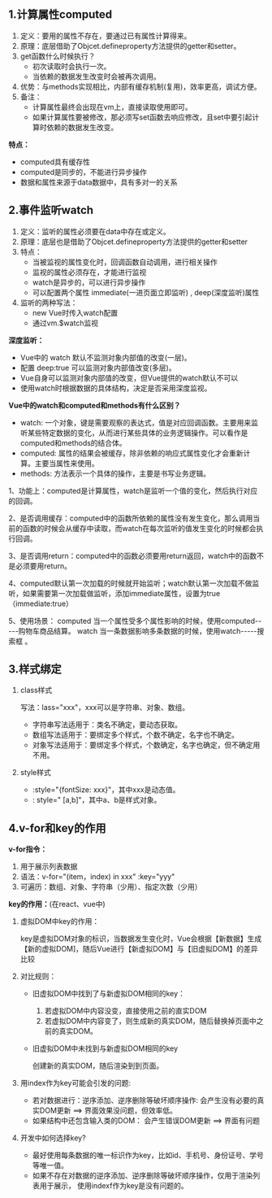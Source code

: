 ## 1.计算属性computed

1. 定义：要用的属性不存在，要通过已有属性计算得来。
2. 原理：底层借助了Objcet.defineproperty方法提供的getter和setter。
3. get函数什么时候执行？
   - 初次读取时会执行一次。
   - 当依赖的数据发生改变时会被再次调用。
4. 优势：与methods实现相比，内部有缓存机制(复用)，效率更高，调试方便。
5. 备注：
   - 计算属性最终会出现在vm上，直接读取使用即可。
   - 如果计算属性要被修改，那必须写set函数去响应修改，且set中要引起计算时依赖的数据发生改变。

**特点：**

- computed具有缓存性
- computed是同步的，不能进行异步操作
- 数据和属性来源于data数据中，具有多对一的关系



## 2.事件监听watch

1. 定义：监听的属性必须要在data中存在或定义。
2. 原理：底层也是借助了Objcet.defineproperty方法提供的getter和setter
3. 特点：
   - 当被监视的属性变化时，回调函数自动调用，进行相关操作
   - 监视的属性必须存在，才能进行监视
   - watch是异步的，可以进行异步操作
   - 可以配置两个属性 immediate(一进页面立即监听) , deep(深度监听)属性
4. 监听的两种写法：
   - new Vue时传入watch配置
   - 通过vm.$watch监视



**深度监听：**

- Vue中的 watch 默认不监测对象内部值的改变(一层)。
- 配置 deep:true 可以监测对象内部值改变(多层)。
- Vue自身可以监测对象内部值的改变，但Vue提供的watch默认不可以
- 使用watch时根据数据的具体结构，决定是否采用深度监视。



**Vue中的watch和computed和methods有什么区别？**

-  watch: 一个对象，键是需要观察的表达式，值是对应回调函数。主要用来监听某些特定数据的变化，从而进行某些具体的业务逻辑操作。可以看作是computed和methods的结合体。 
-  computed: 属性的结果会被缓存，除非依赖的响应式属性变化才会重新计算。主要当属性来使用。 
-  methods: 方法表示一个具体的操作，主要是书写业务逻辑。 



1、功能上：computed是计算属性，watch是监听一个值的变化，然后执行对应的回调。

2、是否调用缓存：computed中的函数所依赖的属性没有发生变化，那么调用当前的函数的时候会从缓存中读取，而watch在每次监听的值发生变化的时候都会执行回调。

3、是否调用return：computed中的函数必须要用return返回，watch中的函数不是必须要用return。

4、computed默认第一次加载的时候就开始监听；watch默认第一次加载不做监听，如果需要第一次加载做监听，添加immediate属性，设置为true（immediate:true）

5、使用场景：
	computed  当一个属性受多个属性影响的时候，使用computed-----购物车商品结算。
	watch  当一条数据影响多条数据的时候，使用watch-----搜索框 。



## 3.样式绑定

1. class样式

   写法：lass="xxx"，xxx可以是字符串、对象、数组。

   - 字符串写法适用于：类名不确定，要动态获取。
   - 数组写法适用于：要绑定多个样式，个数不确定，名字也不确定。
   - 对象写法适用于：要绑定多个样式，个数确定，名字也确定，但不确定用不用。

2. style样式

   - :style="{fontSize: xxx}"，其中xxx是动态值。
   - : style=" [a,b]"，其中a、b是样式对象。



## 4.v-for和key的作用

**v-for指令：**

1. 用于展示列表数据
2. 语法：v-for="(item，index) in xxx" :key="yyy"
3. 可遍历：数组、对象、字符串（少用）、指定次数（少用）



**key的作用：**(在react、vue中)

1. 虚拟DOM中key的作用：

   key是虚拟DOM对象的标识，当数据发生变化时，Vue会根据【新数据】生成【新的虚拟DOM]，随后Vue进行【新虚拟DOM】与【旧虚拟DOM】的差异比较

2. 对比规则：

   - 旧虚拟DOM中找到了与新虚拟DOM相同的key：

     1. 若虚拟DOM中内容没变，直接使用之前的直实DOM
     2. 若虚拟DOM中内容变了，则生成新的真实DOM，随后替换掉页面中之前的真实DOM。

   - 旧虚拟DOM中未找到与新虚拟DOM相同的key

     创建新的真实DOM，随后渲染到到页面。

3. 用index作为key可能会引发的问题:

   - 若对数据进行：逆序添加、逆序删除等破坏顺序操作:
     会产生没有必要的真实DOM更新 ==> 界面效果没问题，但效率低。
   - 如果结构中还包含输入类的DOM：
     会产生错误DOM更新 ==> 界面有问题

4. 开发中如何选择key?

   - 最好使用每条数据的唯一标识作为key，比如id、手机号、身份证号、学号等唯一值。
   - 如果不存在对数据的逆序添加、逆序删除等破坏顺序操作，仅用于渲染列表用于展示，
     使用indexf作为key是没有问题的。

   



























